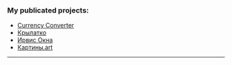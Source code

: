### My publicated projects:
+ [Currency Converter][1]
+ [Крылатко][2]
+ [Ирвис Окна][3]
+ [Картины.art][4]
-----
[1]: https://arthurseredaa.github.io/currency-converter/index.html "UAH -> USD"
[2]: https://arthurseredaa.github.io/chairs-store/index.html "Buy baby chair for your kids"
[3]: https://arthurseredaa.github.io/irvis-windows/index.html "Glazing of balconies for any taste, any complexity"
[4]: https://github.com/arthurseredaa/paintings.art/blob/master/dist/index.html "Замовити портрет ніколи не було простіше"


